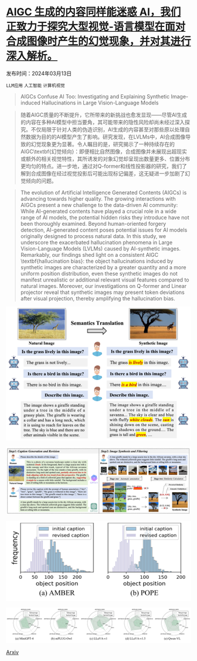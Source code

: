 # [AIGC 生成的内容同样能迷惑 AI，我们正致力于探究大型视觉-语言模型在面对合成图像时产生的幻觉现象，并对其进行深入解析。](https://arxiv.org/abs/2403.08542)

发布时间：2024年03月13日

`LLM应用` `人工智能` `计算机视觉`

> AIGCs Confuse AI Too: Investigating and Explaining Synthetic Image-induced Hallucinations in Large Vision-Language Models

> 随着AIGC质量的不断提升，它所带来的新挑战也愈发显现——尽管AI生成的内容在多种AI模型中担当要角，其可能带来的隐性风险却尚未经过深入探究。不仅局限于针对人类的伪造识别，AI生成的内容甚至对那些原以处理自然数据为目的的AI模型产生了影响。研究发现，在LVLMs中，AI合成图像导致的幻觉现象更为显著。令人瞩目的是，研究揭示了一种持续存在的AIGC\textbf{幻觉倾向}：即便相比自然图像，合成图像并未展现出超现实或额外的相关视觉特性，其所诱发的对象幻觉却呈现出数量更多、位置分布更均匀的特点。进一步地，通过对Q-former和线性投影器的研究，我们了解到合成图像在经过视觉投影后可能出现标记偏差，这无疑进一步加剧了幻觉倾向的问题。

> The evolution of Artificial Intelligence Generated Contents (AIGCs) is advancing towards higher quality. The growing interactions with AIGCs present a new challenge to the data-driven AI community: While AI-generated contents have played a crucial role in a wide range of AI models, the potential hidden risks they introduce have not been thoroughly examined. Beyond human-oriented forgery detection, AI-generated content poses potential issues for AI models originally designed to process natural data. In this study, we underscore the exacerbated hallucination phenomena in Large Vision-Language Models (LVLMs) caused by AI-synthetic images. Remarkably, our findings shed light on a consistent AIGC \textbf{hallucination bias}: the object hallucinations induced by synthetic images are characterized by a greater quantity and a more uniform position distribution, even these synthetic images do not manifest unrealistic or additional relevant visual features compared to natural images. Moreover, our investigations on Q-former and Linear projector reveal that synthetic images may present token deviations after visual projection, thereby amplifying the hallucination bias.

![AIGC 生成的内容同样能迷惑 AI，我们正致力于探究大型视觉-语言模型在面对合成图像时产生的幻觉现象，并对其进行深入解析。](../../../paper_images/2403.08542/Introduction.jpg)

![AIGC 生成的内容同样能迷惑 AI，我们正致力于探究大型视觉-语言模型在面对合成图像时产生的幻觉现象，并对其进行深入解析。](../../../paper_images/2403.08542/semantic_translation_01.jpg)

![AIGC 生成的内容同样能迷惑 AI，我们正致力于探究大型视觉-语言模型在面对合成图像时产生的幻觉现象，并对其进行深入解析。](../../../paper_images/2403.08542/caption-revision_01.jpg)

![AIGC 生成的内容同样能迷惑 AI，我们正致力于探究大型视觉-语言模型在面对合成图像时产生的幻觉现象，并对其进行深入解析。](../../../paper_images/2403.08542/Redar.jpg)

[Arxiv](https://arxiv.org/abs/2403.08542)